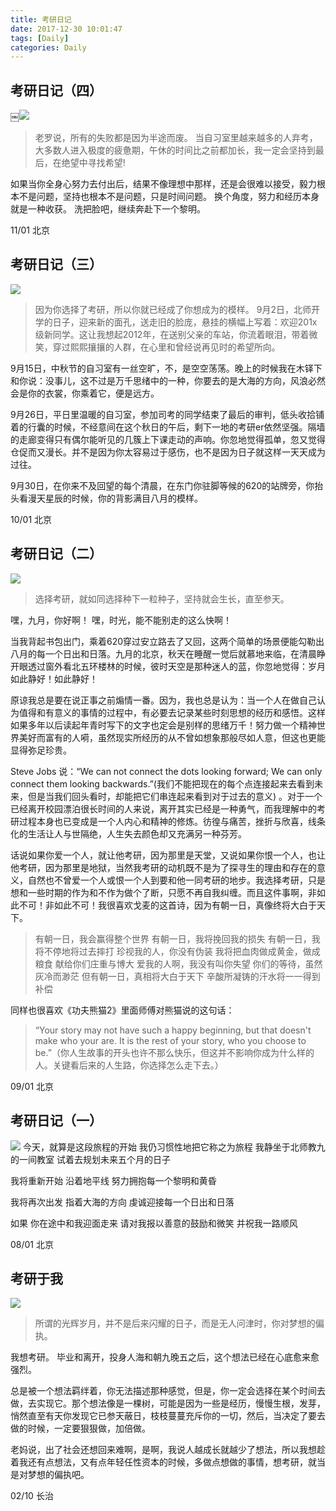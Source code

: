 ```yaml
---
title: 考研日记
date: 2017-12-30 10:01:47
tags: [Daily]
categories: Daily
---
```


## 考研日记（四）

￼![](/images/daily/613674261.jpeg)
> 老罗说，所有的失败都是因为半途而废。
当自习室里越来越多的人弃考，大多数人进入极度的疲惫期，午休的时间比之前都加长，我一定会坚持到最后，在绝望中寻找希望!

如果当你全身心努力去付出后，结果不像理想中那样，还是会很难以接受，毅力根本不是问题，坚持也根本不是问题，只是时间问题。
换个角度，努力和经历本身就是一种收获。
洗把脸吧，继续奔赴下一个黎明。

11/01 北京

## 考研日记（三）

![](/images/daily/824027791-2.png)
> 因为你选择了考研，所以你就已经成了你想成为的模样。
9月2日，北师开学的日子，迎来新的面孔，送走旧的脸庞，悬挂的横幅上写着：欢迎201x级新同学。这让我想起2012年，在送别父亲的车站，你流着眼泪，带着微笑，穿过熙熙攘攘的人群，在心里和曾经说再见时的希望所向。

9月15日，中秋节的自习室有一丝空旷，不，是空空荡荡。晚上的时候我在木铎下和你说：没事儿，这不过是万千思绪中的一种，你要去的是大海的方向，风浪必然会是你的衣裳，你乘着它，便是远方。

9月26日，平日里温暖的自习室，参加司考的同学结束了最后的审判，低头收拾铺着的行囊的时候，不经意间在这个秋日的午后，剩下一地的考研er依然坚强。隔墙的走廊变得只有偶尔能听见的几簇上下课走动的声响。你忽地觉得孤单，忽又觉得仓促而又漫长。并不是因为你太容易过于感伤，也不是因为日子就这样一天天成为过往。

9月30日，在你来不及回望的每个清晨，在东门你驻脚等候的620的站牌旁，你抬头看漫天星辰的时候，你的背影满目八月的模样。

10/01 北京

## 考研日记（二）

![](/images/daily/788509444.jpg)
> 选择考研，就如同选择种下一粒种子，坚持就会生长，直至参天。

嘿，九月，你好啊！
嘿，时光，能不能别走的这么快啊！

当我背起书包出门，乘着620穿过安立路去了又回，这两个简单的场景便能勾勒出八月的每一个日出和日落。九月的北京，秋天在睡醒一觉后就慕地来临，在清晨睁开眼透过窗外看北五环楼林的时候，彼时天空是那种迷人的蓝，你忽地觉得：岁月如此静好！如此静好！

原谅我总是要在说正事之前煽情一番。因为，我也总是认为：当一个人在做自己认为值得和有意义的事情的过程中，有必要去记录某些时刻思想的经历和感悟。这样如果多年以后读起年青时写下的文字也定会是别样的思绪万千！努力做一个精神世界美好而富有的人嗬，虽然现实所经历的从不曾如想象那般尽如人意，但这也更能显得弥足珍贵。

Steve Jobs 说：“We can not connect the dots looking forward; We can only connect them looking backwards.”(我们不能把现在的每个点连接起来去看到未来，但是当我们回头看时，却能把它们串连起来看到对于过去的意义) 。对于一个已经离开校园漂泊很长时间的人来说，离开其实已经是一种勇气，而我理解中的考研过程本身也已变成是一个人内心和精神的修炼。彷徨与痛苦，挫折与欣喜，线条化的生活让人与世隔绝，人生失去颜色却又充满另一种芬芳。

话说如果你爱一个人，就让他考研，因为那里是天堂，又说如果你恨一个人，也让他考研，因为那里是地狱，当然我考研的动机既不是为了探寻生的理由和存在的意义，自然也不曾爱一个人或恨一个人到要和他一同考研的地步。我选择考研，只是想和一些时期的作为和不作为做个了断，只愿不再自我纠缠。而且这件事啊，非如此不可！非如此不可！我很喜欢戈麦的这首诗，因为有朝一日，真像终将大白于天下。

> 有朝一日，我会赢得整个世界
> 有朝一日，我将挽回我的损失
> 有朝一日，我将不停地将过去摔打
> 珍视我的人，你没有伪装
> 我将把血肉做成黄金，做成粮食
> 献给你们庄重与博大
> 爱我的人啊，我没有叫你失望
> 你们的等待，虽然灰冷而渺茫
> 但有朝一日，真相将大白于天下
> 辛酸所凝铸的汗水将一一得到补偿

同样也很喜欢《功夫熊猫2》里面师傅对熊猫说的这句话：
> “Your story may not have such a happy beginning, but that doesn't make who your are. It is the rest of your story, who you choose to be.”（你人生故事的开头也许不那么快乐，但这并不影响你成为什么样的人。关键看后来的人生路，你选择怎么走下去。）

09/01 北京

## 考研日记（一）

![](/images/daily/1590392806.jpg)
今天，就算是这段旅程的开始
我仍习惯性地把它称之为旅程
我静坐于北师教九的一间教室
试着去规划未来五个月的日子

我将重新开始
沿着地平线
努力拥抱每一个黎明和黄昏

我将再次出发
指着大海的方向
虔诚迎接每一个日出和日落

如果
你在途中和我迎面走来
请对我报以善意的鼓励和微笑
并祝我一路顺风

08/01 北京

## 考研于我

![](/images/daily/2884524888.jpg)
> 所谓的光辉岁月，并不是后来闪耀的日子，而是无人问津时，你对梦想的偏执。

我想考研。
毕业和离开，投身人海和朝九晚五之后，这个想法已经在心底愈来愈强烈。

总是被一个想法羁绊着，你无法描述那种感觉，但是，你一定会选择在某个时间去做，去实现它。那个想法像是一棵树，可能是因为一些是经历，慢慢生根，发芽，悄然直至有天你发现它已参天蔽日，枝枝蔓蔓充斥你的一切，然后，当决定了要去做的时候，一定要狠狠做，加倍做。

老妈说，出了社会还想回来难啊，是啊，我说人越成长就越少了想法，所以我想趁着我还有点想法，又有点年轻任性资本的时候，多做点想做的事情，想考研，就当是对梦想的偏执吧。

02/10 长治